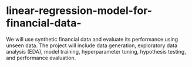 # linear-regression-model-for-financial-data-
We will use synthetic financial data and evaluate its performance using unseen data. The project will include data generation, exploratory data analysis (EDA), model training, hyperparameter tuning, hypothesis testing, and performance evaluation. 
